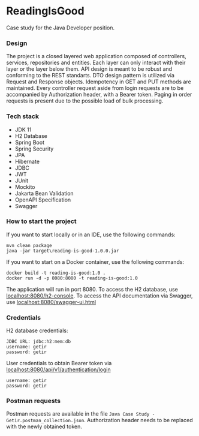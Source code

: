 # ReadingIsGood
Case study for the Java Developer position.

### Design
The project is a closed layered web application composed of controllers, services, repositories and entities. Each layer can only interact with their layer or the layer below them. API design is meant to be robust and conforming to the REST standarts. DTO design pattern is utilized via Request and Response objects. Idempotency in GET and PUT methods are maintained. Every controller request aside from login requests are to be accompanied by Authorization header, with a Bearer token. Paging in order requests is present due to the possible load of bulk processing.

### Tech stack
* JDK 11
* H2 Database
* Spring Boot
* Spring Security
* JPA
* Hibernate
* JDBC
* JWT
* JUnit
* Mockito
* Jakarta Bean Validation
* OpenAPI Specification
* Swagger

### How to start the project
If you want to start locally or in an IDE, use the following commands:
```
mvn clean package
java -jar target\reading-is-good-1.0.0.jar
```
If you want to start on a Docker container, use the following commands:
```
docker build -t reading-is-good:1.0 .
docker run -d -p 8080:8080 -t reading-is-good:1.0
```
The application will run in port 8080. To access the H2 database, use <localhost:8080/h2-console>. To access the API documentation via Swagger, use <localhost:8080/swagger-ui.html>

### Credentials
H2 database credentials:
```
JDBC URL: jdbc:h2:mem:db
username: getir
password: getir
```

User credentials to obtain Bearer token via <localhost:8080/api/v1/authentication/login>
```
username: getir
password: getir
```

### Postman requests
Postman requests are available in the file  `Java Case Study - Getir.postman_collection.json`. Authorization header needs to be replaced with the newly obtained token.
